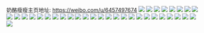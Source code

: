 奶酪瘦瘦主页地址: https://weibo.com/u/6457497674 
![](https://wx4.sinaimg.cn/mw2000/0073108ily1h9bjicj9pjj32c035ix6q.jpg) 
![](https://wx4.sinaimg.cn/mw2000/0073108ily1h9dtgdt1oej32bz37k4qr.jpg) 
![](https://wx4.sinaimg.cn/mw2000/0073108ily1h9dtha5ncvj30tu13uq97.jpg) 
![](https://wx4.sinaimg.cn/mw2000/0073108ily1h9bjfhjmftj31o12fenpd.jpg) 
![](https://wx4.sinaimg.cn/mw2000/0073108ily1h99je70mm9j315j1mqdwh.jpg) 
![](https://wx4.sinaimg.cn/mw2000/0073108ily1h8r4541rnbj328q35s7wj.jpg) 
![](https://wx4.sinaimg.cn/mw2000/0073108ily1h8s3ujlhvqj30sh12wn41.jpg) 
![](https://wx4.sinaimg.cn/mw2000/0073108ily1h8s3rg30pgj32eu35j1kz.jpg) 
![](https://wx4.sinaimg.cn/mw2000/0073108ily1h8s3pdp47fj30xq1guk5q.jpg) 
![](https://wx4.sinaimg.cn/mw2000/0073108ily1h8s3qbnu33j31sx0u0amf.jpg) 
![](https://wx4.sinaimg.cn/mw2000/0073108ily1h8oav5nfuxj30tw13eq7u.jpg) 
![](https://wx4.sinaimg.cn/mw2000/0073108ily1h8lyaeyo8fj32c0340u0z.jpg) 
![](https://wx4.sinaimg.cn/mw2000/0073108ily1h8lyag3h6mj32c0340qv5.jpg) 
![](https://wx4.sinaimg.cn/mw2000/0073108ily1h8lylb7sxgj328u340x6q.jpg) 
![](https://wx4.sinaimg.cn/mw2000/0073108ily1h8e34sfe4fj30u014w7b4.jpg) 
![](https://wx4.sinaimg.cn/mw2000/0073108ily1h8dwqrg90ej30rh154gq9.jpg) 
![](https://wx4.sinaimg.cn/mw2000/0073108ily1h8dwqs779hj30u012b0z2.jpg) 
![](https://wx4.sinaimg.cn/mw2000/0073108ily1h8dwqt1a0bj30tw13qgre.jpg) 
![](https://wx4.sinaimg.cn/mw2000/0073108ily1h8dwqtu09aj30u014egsh.jpg) 
![](https://wx4.sinaimg.cn/mw2000/0073108ily1h84ndh1b7ej325u26ye81.jpg) 
![](https://wx4.sinaimg.cn/mw2000/0073108ily1h84ndjap5lj32c036y1kz.jpg) 
![](https://wx4.sinaimg.cn/mw2000/0073108ily1h84nmx1shmj30nk0ttjvu.jpg) 
![](https://wx4.sinaimg.cn/mw2000/0073108ily1h7wo5iu114j30u016i7bp.jpg) 
![](https://wx4.sinaimg.cn/mw2000/0073108ily1h7bldprho2j31441fz7k9.jpg) 
![](https://wx4.sinaimg.cn/mw2000/0073108ily1h7bldqp7ygj30vu1aa4c2.jpg) 
![](https://wx4.sinaimg.cn/mw2000/0073108ily1h7uaxzh7a3j30tu0sgqd9.jpg) 
![](https://wx4.sinaimg.cn/mw2000/0073108ily1h7ub1gi463j30tp133n1i.jpg) 
![](https://wx4.sinaimg.cn/mw2000/0073108ily1h7k09dwihbj32c0340qv7.jpg) 
![](https://wx4.sinaimg.cn/mw2000/0073108ily1h6xrnxwh8jj30yi22o1kx.jpg) 
![](https://wx4.sinaimg.cn/mw2000/0073108ily1h6xro9vozcj329v32tk2g.jpg) 
![](https://wx4.sinaimg.cn/mw2000/0073108ily1h6xro0pdptj32bh36ce83.jpg) 
![](https://wx4.sinaimg.cn/mw2000/0073108ily1h6mlflrmv9j32352xsnpe.jpg) 
![](https://wx4.sinaimg.cn/mw2000/0073108ily1h6mlfohytij32c031mdsi.jpg) 
![](https://wx4.sinaimg.cn/mw2000/0073108ily1h6mlfm8zsgj30pa0cbmyv.jpg) 
